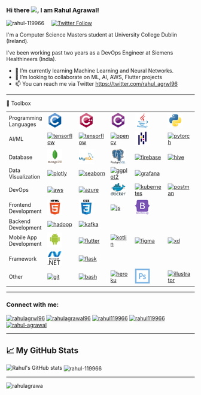 ### Hi there <img src="https://raw.githubusercontent.com/MartinHeinz/MartinHeinz/master/wave.gif" width="30px">, I am Rahul Agrawal!

<img src="https://komarev.com/ghpvc/?username=rahul-119966&label=Profile%20views&color=0e75b6&style=flat" alt="rahul-119966" />&nbsp;&nbsp;&nbsp;&nbsp;&nbsp;<a href="https://twitter.com/rahul_agrwl96">![Twitter Follow](https://img.shields.io/twitter/follow/rahul_agrwl96?style=social)</a>

I'm a Computer Science Masters student at University College Dublin (Ireland).

I've been working past two years as a DevOps Engineer at Siemens Healthineers (India).
- 🌱 I’m currently learning Machine Learning and Neural Networks.
- 💞️ I’m looking to collaborate on ML, AI, AWS, Flutter projects
- 📫 You can reach me via Twitter https://twitter.com/rahul_agrwl96

---

🧰 Toolbox
<div>
<table>
    <tr>
        <td>
            Programming Languages
        </td>
        <td><a href="https://www.cprogramming.com/" target="_blank" rel="noreferrer"> <img
                    src="https://raw.githubusercontent.com/devicons/devicon/master/icons/c/c-original.svg" alt="c"
                    width="40" height="40" /> </a></td>
        <td><a href="https://www.w3schools.com/cpp/" target="_blank" rel="noreferrer"> <img
                    src="https://raw.githubusercontent.com/devicons/devicon/master/icons/cplusplus/cplusplus-original.svg"
                    alt="cplusplus" width="40" height="40" /> </a></td>
        <td><a href="https://www.w3schools.com/cs/" target="_blank" rel="noreferrer"> <img
                    src="https://raw.githubusercontent.com/devicons/devicon/master/icons/csharp/csharp-original.svg"
                    alt="csharp" width="40" height="40" /> </a></td>
        <td><a href="https://www.java.com" target="_blank" rel="noreferrer"> <img
                    src="https://raw.githubusercontent.com/devicons/devicon/master/icons/java/java-original.svg"
                    alt="java" width="40" height="40" /> </a></td>
        <td><a href="https://www.python.org" target="_blank" rel="noreferrer"> <img
                    src="https://raw.githubusercontent.com/devicons/devicon/master/icons/python/python-original.svg"
                    alt="python" width="40" height="40" /> </a></td>
        <td><a href="https://www.scala-lang.org" target="_blank" rel="noreferrer"> <img
                    src="https://raw.githubusercontent.com/devicons/devicon/master/icons/scala/scala-original.svg"
                    alt="scala" width="40" height="40" /> </a></td>
    </tr>
   <tr>
        <td>
            AI/ML
        </td>
        <td><a href="https://www.tensorflow.org" target="_blank" rel="noreferrer"> <img
                    src="https://www.vectorlogo.zone/logos/tensorflow/tensorflow-icon.svg" alt="tensorflow" width="40"
                    height="40" /> </a></td>
       <td><a href="https://julialang.org/" target="_blank" rel="noreferrer"> <img
                    src="https://brandeps.com/logo-download/J/Julia-logo-vector-01.svg" alt="tensorflow" width="40"
                    height="40" /> </a></td>
        <td><a href="https://opencv.org/" target="_blank" rel="noreferrer"> <img
                    src="https://www.vectorlogo.zone/logos/opencv/opencv-icon.svg" alt="opencv" width="40"
                    height="40" /> </a></td>
        <td><a href="https://pandas.pydata.org/" target="_blank" rel="noreferrer"> <img
                    src="https://raw.githubusercontent.com/devicons/devicon/2ae2a900d2f041da66e950e4d48052658d850630/icons/pandas/pandas-original.svg"
                    alt="pandas" width="40" height="40" /> </a></td>
        <td><a href="https://pytorch.org/" target="_blank" rel="noreferrer"> <img
                    src="https://www.vectorlogo.zone/logos/pytorch/pytorch-icon.svg" alt="pytorch" width="40"
                    height="40" /> </a></td>
        <td><a href="https://scikit-learn.org/" target="_blank" rel="noreferrer"> <img
                    src="https://upload.wikimedia.org/wikipedia/commons/0/05/Scikit_learn_logo_small.svg"
                    alt="scikit_learn" width="40" height="40" /> </a></td>
    </tr>
    <tr>
        <td>
            Database
        </td>
        <td><a href="https://www.mongodb.com/" target="_blank" rel="noreferrer"> <img
                    src="https://raw.githubusercontent.com/devicons/devicon/master/icons/mongodb/mongodb-original-wordmark.svg"
                    alt="mongodb" width="40" height="40" /> </a></td>
        <td><a href="https://www.mysql.com/" target="_blank" rel="noreferrer"> <img
                    src="https://raw.githubusercontent.com/devicons/devicon/master/icons/mysql/mysql-original-wordmark.svg"
                    alt="mysql" width="40" height="40" /> </a></td>
        <td><a href="https://www.postgresql.org" target="_blank" rel="noreferrer"> <img
                    src="https://raw.githubusercontent.com/devicons/devicon/master/icons/postgresql/postgresql-original-wordmark.svg"
                    alt="postgresql" width="40" height="40" /> </a></td>
        <td><a href="https://firebase.google.com/" target="_blank" rel="noreferrer"> <img
                    src="https://www.vectorlogo.zone/logos/firebase/firebase-icon.svg" alt="firebase" width="40"
                    height="40" /> </a></td>
        <td><a href="https://hive.apache.org/" target="_blank" rel="noreferrer"> <img
                    src="https://www.vectorlogo.zone/logos/apache_hive/apache_hive-icon.svg" alt="hive" width="40"
                    height="40" /> </a></td>
        <td><a href="https://www.oracle.com/" target="_blank" rel="noreferrer"> <img
                    src="https://raw.githubusercontent.com/devicons/devicon/master/icons/oracle/oracle-original.svg"
                    alt="oracle" width="40" height="40" /> </a></td>
    </tr>
    <tr>
        <td>
            Data Visualization
        </td>
       <td><a href="https://plotly.com/" target="_blank" rel="noreferrer"> <img
                        src="https://www.vectorlogo.zone/logos/plot_ly/plot_ly-icon.svg" alt="plotly" width="40" height="40" />
                </a></td>
      <td><a href="https://seaborn.pydata.org/" target="_blank" rel="noreferrer"> <img
                    src="https://seaborn.pydata.org/_images/logo-mark-lightbg.svg" alt="seaborn" width="40"
                    height="40" /> </a></td>
      <td><a href="https://ggplot2.tidyverse.org/reference/ggplot.html" target="_blank" rel="noreferrer"> <img
                        src="https://ggplot2.tidyverse.org/logo.png" alt="ggplot2" width="40" height="40" />
                </a></td>
       <td><a href="https://grafana.com" target="_blank" rel="noreferrer"> <img
                    src="https://www.vectorlogo.zone/logos/grafana/grafana-icon.svg" alt="grafana" width="40"
                    height="40" /> </a></td>
    </tr>
    <tr>
        <td>
            DevOps
        </td>
        <td><a href="https://aws.amazon.com" target="_blank" rel="noreferrer"> <img
                    src="https://images.ctfassets.net/lpjm8d10rkpy/6GIrtBy1QABNIFNcnyKxo1/8e651d482fe0e350280991535b171582/aws.svg"
                    alt="aws" width="40" height="40" /> </a></td>
        <td><a href="https://azure.microsoft.com/en-in/" target="_blank" rel="noreferrer"> <img
                    src="https://www.vectorlogo.zone/logos/microsoft_azure/microsoft_azure-icon.svg" alt="azure"
                    width="40" height="40" /> </a></td>
        <td><a href="https://www.docker.com/" target="_blank" rel="noreferrer"> <img
                    src="https://raw.githubusercontent.com/devicons/devicon/master/icons/docker/docker-original-wordmark.svg"
                    alt="docker" width="40" height="40" /> </a></td>
        <td><a href="https://kubernetes.io" target="_blank" rel="noreferrer"> <img
                    src="https://www.vectorlogo.zone/logos/kubernetes/kubernetes-icon.svg" alt="kubernetes" width="40"
                    height="40" /> </a></td>
        <td><a href="https://postman.com" target="_blank" rel="noreferrer"> <img
                    src="https://www.vectorlogo.zone/logos/getpostman/getpostman-icon.svg" alt="postman" width="40"
                    height="40" /> </a></td>
    </tr>
    <tr>
        <td>
            Frontend Development
        </td>
        <td><a href="https://www.w3.org/html/" target="_blank" rel="noreferrer"> <img
                    src="https://raw.githubusercontent.com/devicons/devicon/master/icons/html5/html5-original-wordmark.svg"
                    alt="html5" width="40" height="40" /> </a></td>
        <td><a href="https://www.w3schools.com/css/" target="_blank" rel="noreferrer"> <img
                    src="https://raw.githubusercontent.com/devicons/devicon/master/icons/css3/css3-original-wordmark.svg"
                    alt="css3" width="40" height="40" /> </a></td>
         <td><a href="https://www.w3schools.com/js/" target="_blank" rel="noreferrer"> <img
                    src="https://upload.wikimedia.org/wikipedia/commons/d/d4/Javascript-shield.svg"
                    alt="js" width="40" height="40" /> </a></td>
        <td><a href="https://getbootstrap.com" target="_blank" rel="noreferrer"> <img
                    src="https://raw.githubusercontent.com/devicons/devicon/master/icons/bootstrap/bootstrap-plain-wordmark.svg"
                    alt="bootstrap" width="40" height="40" /> </a></td>
    </tr>
    <tr>
        <td>
            Backend Development
        </td>
        <td><a href="https://hadoop.apache.org/" target="_blank" rel="noreferrer"> <img
                    src="https://www.vectorlogo.zone/logos/apache_hadoop/apache_hadoop-icon.svg" alt="hadoop" width="40"
                    height="40" /> </a></td>
        <td><a href="https://kafka.apache.org/" target="_blank" rel="noreferrer"> <img
                    src="https://www.vectorlogo.zone/logos/apache_kafka/apache_kafka-icon.svg" alt="kafka" width="40"
                    height="40" /> </a></td>
    </tr>
    <tr>
        <td>
            Mobile App Development
        </td>
        <td><a href="https://developer.android.com" target="_blank" rel="noreferrer"> <img
                    src="https://raw.githubusercontent.com/devicons/devicon/master/icons/android/android-original-wordmark.svg"
                    alt="android" width="40" height="40" /> </a></td>
        <td><a href="https://flutter.dev" target="_blank" rel="noreferrer"> <img
                    src="https://www.vectorlogo.zone/logos/flutterio/flutterio-icon.svg" alt="flutter" width="40"
                    height="40" /> </a></td>
        <td><a href="https://kotlinlang.org" target="_blank" rel="noreferrer"> <img
                    src="https://www.vectorlogo.zone/logos/kotlinlang/kotlinlang-icon.svg" alt="kotlin" width="40"
                    height="40" /> </a></td>
        <td><a href="https://www.figma.com/" target="_blank" rel="noreferrer"> <img
                    src="https://www.vectorlogo.zone/logos/figma/figma-icon.svg" alt="figma" width="40" height="40" />
            </a></td>
         <td><a href="https://www.adobe.com/products/xd.html" target="_blank" rel="noreferrer"> <img
                    src="https://cdn.worldvectorlogo.com/logos/adobe-xd.svg" alt="xd" width="40" height="40" /> </a>
        </td>
    </tr>
    <tr>
        <td>
            Framework
        </td>
        <td><a href="https://dotnet.microsoft.com/" target="_blank" rel="noreferrer"> <img
                    src="https://raw.githubusercontent.com/devicons/devicon/master/icons/dot-net/dot-net-original-wordmark.svg"
                    alt="dotnet" width="40" height="40" /> </a></td>
        <td><a href="https://flask.palletsprojects.com/" target="_blank" rel="noreferrer"> <img
                    src="https://www.vectorlogo.zone/logos/pocoo_flask/pocoo_flask-icon.svg" alt="flask" width="40"
                    height="40" /> </a></td>
    </tr>
    <tr>
        <td>
            Other
        </td>
        <td><a href="https://git-scm.com/" target="_blank" rel="noreferrer"> <img
                    src="https://www.vectorlogo.zone/logos/git-scm/git-scm-icon.svg" alt="git" width="40" height="40" />
            </a></td>
        <td><a href="https://www.gnu.org/software/bash/" target="_blank" rel="noreferrer"> <img
                    src="https://upload.wikimedia.org/wikipedia/commons/4/4b/Bash_Logo_Colored.svg" alt="bash" width="40"
                    height="40" /> </a></td>
        <td><a href="https://heroku.com" target="_blank" rel="noreferrer"> <img
                    src="https://www.vectorlogo.zone/logos/heroku/heroku-icon.svg" alt="heroku" width="40"
                    height="40" /> </a></td>
        <td><a href="https://www.photoshop.com/en" target="_blank" rel="noreferrer"> <img
                    src="https://raw.githubusercontent.com/devicons/devicon/master/icons/photoshop/photoshop-line.svg"
                    alt="photoshop" width="40" height="40" /> </a></td>
        <td><a href="https://www.adobe.com/in/products/illustrator.html" target="_blank" rel="noreferrer"> <img
                    src="https://www.vectorlogo.zone/logos/adobe_illustrator/adobe_illustrator-icon.svg"
                    alt="illustrator" width="40" height="40" /> </a></td>
        <td><a href="https://www.linux.org/" target="_blank" rel="noreferrer"> <img
                    src="https://raw.githubusercontent.com/devicons/devicon/master/icons/linux/linux-original.svg"
                    alt="linux" width="40" height="40" /> </a></td>
    </tr>
</table>
</div>

---

<h3 align="left">Connect with me:</h3>

<a href="https://twitter.com/rahulagrwl96" target="blank"><img align="center" src="https://raw.githubusercontent.com/rahuldkjain/github-profile-readme-generator/master/src/images/icons/Social/twitter.svg" alt="rahulagrwl96" height="30" width="40" /></a>
<a href="https://linkedin.com/in/rahulagrawal96" target="blank"><img align="center" src="https://raw.githubusercontent.com/rahuldkjain/github-profile-readme-generator/master/src/images/icons/Social/linked-in-alt.svg" alt="rahulagrawal96" height="30" width="40" /></a>
<a href="https://codepen.io/rahul119966" target="blank"><img align="center" src="https://cdn.worldvectorlogo.com/logos/codepen-icon.svg" alt="rahul119966" height="30" width="40" /></a>
<a href="https://dev.to/rahul119966" target="blank"><img align="center" src="https://cdn.jsdelivr.net/npm/simple-icons@3.0.1/icons/dev-dot-to.svg" alt="rahul119966" height="30" width="40" /></a>
<a href="https://stackoverflow.com/users/10095469/rahul-agrawal" target="blank"><img align="center" src="https://cdn.worldvectorlogo.com/logos/stack-overflow.svg" alt="rahul-agrawal" height="30" width="40" /></a>

---

## &#x1f4c8; My GitHub Stats

![Rahul's GitHub stats](https://github-readme-stats.vercel.app/api?username=rahul-119966&count_private=true&show_icons=true&theme=radical) <img align="center" src="https://github-readme-streak-stats.herokuapp.com/?user=rahul-119966&theme=dark" alt="rahul-119966"/>

---

<a href="https://www.buymeacoffee.com/rahulagrawa"> <img align="left" src="https://cdn.buymeacoffee.com/buttons/v2/default-yellow.png" height="50" width="210" alt="rahulagrawa" /></a>
